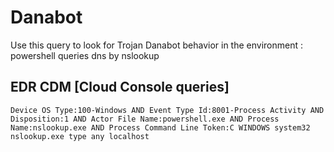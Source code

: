 # Danabot

Use this query to look for Trojan Danabot behavior in the environment : powershell queries dns by nslookup

## EDR CDM [Cloud Console queries]

```
Device OS Type:100-Windows AND Event Type Id:8001-Process Activity AND Disposition:1 AND Actor File Name:powershell.exe AND Process Name:nslookup.exe AND Process Command Line Token:C WINDOWS system32 nslookup.exe type any localhost

```

